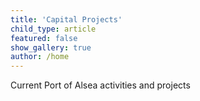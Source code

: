 ```yaml
---
title: 'Capital Projects'
child_type: article
featured: false
show_gallery: true
author: /home
---
```


Current Port of Alsea activities and projects